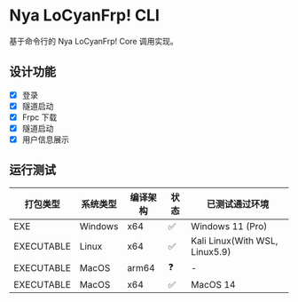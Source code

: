 # Nya LoCyanFrp! CLI

基于命令行的 Nya LoCyanFrp! Core 调用实现。

## 设计功能

- [x] 登录
- [x] 隧道启动
- [x] Frpc 下载
- [x] 隧道启动
- [x] 用户信息展示

## 运行测试

| 打包类型       | 系统类型    | 编译架构  | 状态 | 已测试通过环境                        |
|------------|---------|-------|----|--------------------------------|
| EXE        | Windows | x64   | ✅  | Windows 11 (Pro)               |
| EXECUTABLE | Linux   | x64   | ✅  | Kali Linux(With WSL, Linux5.9) |
| EXECUTABLE | MacOS   | arm64 | ❓  | -                              |
| EXECUTABLE | MacOS   | x64   | ✅  | MacOS 14                       |
